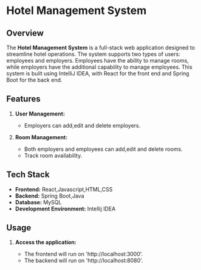 # Hotel Management System

## Overview

The **Hotel Management System** is a full-stack web application designed to streamline hotel operations. The system supports two types of users: employees and employers. Employees have the ability to manage rooms, while employers have the additional capability to manage employees. This system is built using IntelliJ IDEA, with React for the front end and Spring Boot for the back end.

## Features

1. **User Management:**
    - Employers can add,edit and delete employers.

2. **Room Management:**
    - Both employers and employees can add,edit and delete rooms.
    - Track room availability.

## Tech Stack

- **Frontend:** React,Javascript,HTML,CSS
- **Backend:** Spring Boot,Java
- **Database:** MySQL
- **Development Environment:** Intellij IDEA

## Usage

1. **Access the application:**

    - The frontend will run on 'http://localhost:3000'.
    - The backend will run on 'http://localhost:8080'.